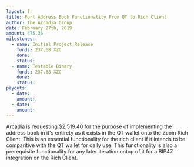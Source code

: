 ```yaml
---
layout: fr
title: Port Address Book Functionality From QT to Rich Client
author: The Arcadia Group
date: February 27th, 2019
amount: 475.36
milestones:
  - name: Initial Project Release
    funds: 237.68 XZC
    done: 
    status:
  - name: Testable Binary
    funds: 237.68 XZC
    done: 
    status: 
payouts:
  - date: 
    amount: 
  - date: 
    amount: 
---
```

Arcadia is requesting $2,519.40 for the purpose of implementing the address book in it's entirety as it exists in the QT wallet onto the Zcoin Rich Client. This is an essential functionality for the rich client if it intends to be comparitive with the QT wallet for daily use. This functionality is also a prerequisite functionality for any later iteration ontop of it for a BIP47 integration on the Rich Client.
